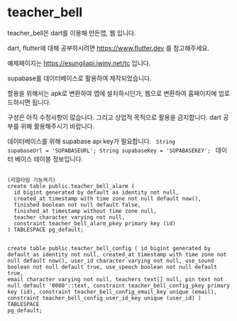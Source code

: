 # teacher_bell

teacher_bell은 dart를 이용해 만든앱, 웹 입니다.

dart, flutter에 대해 공부하시려면  https://www.flutter.dev 를 참고해주세요.

예제페이지는 https://esungilapi.iwinv.net/tc 입니다.

supabase를 데이터베이스로 활용하여 제작되었습니다.

할용을 위해서는 apk로 변환하여 앱에 설치하시던가, 웹으로 변환하여 홈페이지에 업로드하시면 됩니다.

구성은 아직 수정사항이 많습니다. 
그리고 상업적 목적으로 활용을 금지합니다. dart 공부를 위해 활용해주시기 바랍니다.

데이터베이스를 위해 supabase api key가 필요합니다.
<code>
String supabaseUrl = 'SUPABASEURL';
String supabaseKey = 'SUPABASEKEY';
</code>
데이터 베이스 테이블 정보입니다.

<code>
(리얼타임 기능켜기)
create table public.teacher_bell_alarm (
  id bigint generated by default as identity not null,
  created_at timestamp with time zone not null default now(),
  finished boolean not null default false,
  finished_at timestamp without time zone null,
  teacher character varying not null,
  constraint teacher_bell_alarm_pkey primary key (id)
) TABLESPACE pg_default;

create table public.teacher_bell_config (
  id bigint generated by default as identity not null,
  created_at timestamp with time zone not null default now(),
  user_id character varying not null,
  use_sound boolean not null default true,
  use_speech boolean not null default true,
  email character varying not null,
  teachers text[] null,
  pin text not null default '0000'::text,
  constraint teacher_bell_config_pkey primary key (id),
  constraint teacher_bell_config_email_key unique (email),
  constraint teacher_bell_config_user_id_key unique (user_id)
) TABLESPACE pg_default;
</code>
